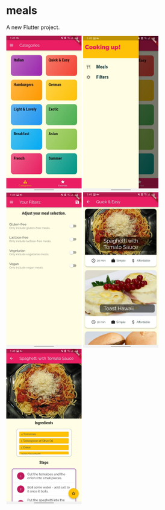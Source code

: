 # meals

A new Flutter project.

<img style="display:inline;" src="images/5.jpg" width="200">
<img style="display:inline;" src="images/4.jpg" width="200">
<img style="display:inline;" src="images/3.jpg" width="200">
<img src="images/1.jpg" width="200">
<img src="images/2.jpg" width="200">

